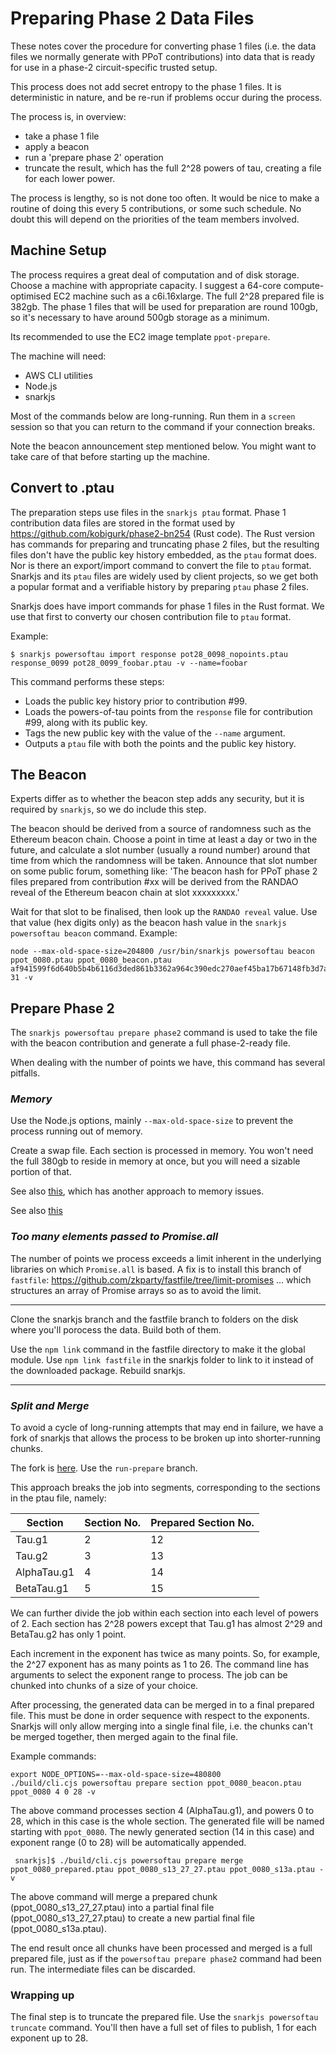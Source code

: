# Preparing Phase 2 Data Files

These notes cover the procedure for converting phase 1 files (i.e. the data files we normally generate with PPoT contributions) into data that is ready for use in a phase-2 circuit-specific trusted setup.

This process does not add secret entropy to the phase 1 files. It is deterministic in nature, and be re-run if problems occur during the process. 

The process is, in overview:
- take a phase 1 file
- apply a beacon
- run a 'prepare phase 2' operation
- truncate the result, which has the full 2^28 powers of tau, creating a file for each lower power.

The process is lengthy, so is not done too often. It would be nice to make a routine of doing this every 5 contributions, or some such schedule. No doubt this will depend on the priorities of the team members involved.

## Machine Setup
The process requires a great deal of computation and of disk storage. Choose a machine with appropriate capacity. I suggest a 64-core compute-optimised EC2 machine such as a c6i.16xlarge. The full 2^28 prepared file is 382gb. The phase 1 files that will be used for preparation are round 100gb, so it's necessary to have around 500gb storage as a minimum.

Its recommended to use the EC2 image template `ppot-prepare`. 

The machine will need:
- AWS CLI utilities
- Node.js
- snarkjs

Most of the commands below are long-running. Run them in a `screen` session so that you can return to the command if your connection breaks. 

Note the beacon announcement step mentioned below. You might want to take care of that before starting up the machine. 

## Convert to .ptau
The preparation steps use files in the `snarkjs ptau` format. Phase 1 contribution data files are stored in the format used by https://github.com/kobigurk/phase2-bn254 (Rust code). The Rust version has commands for preparing and truncating phase 2 files, but the resulting files don't have the public key history embedded, as the `ptau` format does. Nor is there an export/import command to convert the file to `ptau` format. Snarkjs and its `ptau` files are widely used by client projects, so we get both a popular format and a verifiable history by preparing `ptau` phase 2 files.

Snarkjs does have import commands for phase 1 files in the Rust format. We use that first to converty our chosen contribution file to `ptau` format.

Example:
```
$ snarkjs powersoftau import response pot28_0098_nopoints.ptau response_0099 pot28_0099_foobar.ptau -v --name=foobar
```
This command performs these steps:
- Loads the public key history prior to contribution #99.
- Loads the powers-of-tau points from the `response` file for contribution #99, along with its public key.
- Tags the new public key with the value of the `--name` argument. 
- Outputs a `ptau` file with both the points and the public key history. 

## The Beacon
Experts differ as to whether the beacon step adds any security, but it is required by `snarkjs`, so we do include this step. 

The beacon should be derived from a source of randomness such as the Ethereum beacon chain. Choose a point in time at least a day or two in the future, and calculate a slot number (usually a round number) around that time from which the randomness will be taken. Announce that slot number on some public forum, something like: 'The beacon hash for PPoT phase 2 files prepared from contribution #xx will be derived from the RANDAO reveal of the Ethereum beacon chain at slot xxxxxxxxx.' 

Wait for that slot to be finalised, then look up the `RANDAO reveal` value. Use that value (hex digits only) as the beacon hash value in the `snarkjs powersoftau beacon` command. Example: 
```
node --max-old-space-size=204800 /usr/bin/snarkjs powersoftau beacon ppot_0080.ptau ppot_0080_beacon.ptau af941599f6d640b5b4b6116d3ded861b3362a964c390edc270aef45ba17b67148fb3d7ab901a68b1528c9bb3e16721cc000dda5d8466f4aa4a1c8ca9eb57d05e6c2d2e780d6a793df90a1ebd076bb3dd9b7d4075e3e68b36b86c1fb7c4feeded 31 -v
```

## Prepare Phase 2

The `snarkjs powersoftau prepare phase2` command is used to take the file with the beacon contribution and generate a full phase-2-ready file.

When dealing with the number of points we have, this command has several pitfalls. 

### *Memory* 

Use the Node.js options, mainly `--max-old-space-size` to prevent the process running out of memory.

Create a swap file. Each section is processed in memory. You won't need the full 380gb to reside in memory at once, but you will need a sizable portion of that. 

See also [this](https://github.com/hermeznetwork/phase2ceremony_4/blob/main/VERIFY.md), which has another approach to memory issues.

See also [this](https://hackmd.io/SUlyJfrNTDqBkSyGJ7E0cQ)


### *Too many elements passed to Promise.all*

The number of points we process exceeds a limit inherent in the underlying libraries on which `Promise.all` is based. 
A fix is to install this branch of `fastfile`: 
https://github.com/zkparty/fastfile/tree/limit-promises
... which structures an array of Promise arrays so as to avoid the limit.

------------
Clone the snarkjs branch and the fastfile branch to folders on the disk where you'll porocess the data. Build both of them.

Use the `npm link` command in the fastfile directory to make it the global module. Use `npm link fastfile` in the snarkjs folder to link to it instead of the downloaded package. Rebuild snarkjs.

---------

### *Split and Merge*

To avoid a cycle of long-running attempts that may end in failure, we have a fork of snarkjs that allows the process to be broken up into shorter-running chunks. 

The fork is [here](https://github.com/glamperd/snarkjs/tree/run-prepare). Use the `run-prepare` branch. 

This approach breaks the job into segments, corresponding to the sections in the ptau file, namely:

| Section | Section No. | Prepared Section No. |
|---------|--------|------------|
| Tau.g1 | 2 | 12 |
| Tau.g2 | 3 | 13 |
| AlphaTau.g1 | 4 | 14 |
| BetaTau.g1 | 5 | 15 |

We can further divide the job within each section into each level of powers of 2. Each section has 2^28 powers except that Tau.g1 has almost 2^29 and BetaTau.g2 has only 1 point.

Each increment in the exponent has twice as many points. So, for example, the 2^27 exponent has as many points as 1 to 26. The command line has arguments to select the exponent range to process. The job can be chunked into chunks of a size of your choice.

After processing, the generated data can be merged in to a final prepared file. This must be done in order sequence with respect to the exponents. Snarkjs will only allow merging into a single final file, i.e. the chunks can't be merged together, then merged again to the final file.

Example commands:
```
export NODE_OPTIONS=--max-old-space-size=480800
./build/cli.cjs powersoftau prepare section ppot_0080_beacon.ptau ppot_0080 4 0 28 -v
```
The above command processes section 4 (AlphaTau.g1), and powers 0 to 28, which in this case is the whole section. The generated file will be named starting with `ppot_0080`. The newly generated section (14 in this case) and exponent range (0 to 28) will be automatically appended.

```
 snarkjs]$ ./build/cli.cjs powersoftau prepare merge ppot_0080_prepared.ptau ppot_0080_s13_27_27.ptau ppot_0080_s13a.ptau -v
```
The above command will merge a prepared chunk (ppot_0080_s13_27_27.ptau) into a partial final file (ppot_0080_s13_27_27.ptau) to create a new partial final file (ppot_0080_s13a.ptau).

The end result once all chunks have been processed and merged is a full prepared file, just as if the `powersoftau prepare phase2` command had been run. The intermediate files can be discarded. 

### Wrapping up

The final step is to truncate the prepared file. Use the `snarkjs powersoftau truncate` command. You'll then have a full set of files to publish, 1 for each exponent up to 28.




